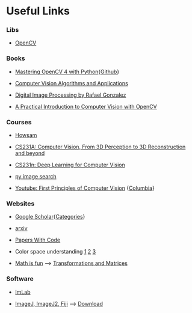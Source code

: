 # Useful Links

### Libs

- [OpenCV](https://opencv.org/)

### Books

- [Mastering OpenCV 4 with Python](https://www.amazon.com/Mastering-OpenCV-Python-practical-processing/dp/1789344913){[Github](https://github.com/PacktPublishing/Mastering-OpenCV-4-with-Python)}

- [Computer Vision Algorithms and Applications](https://link.springer.com/book/10.1007/978-3-030-34372-9)

- [Digital Image Processing by Rafael Gonzalez](https://www.amazon.com/Digital-Image-Processing-Rafael-Gonzalez/dp/0133356728)
- [A Practical Introduction to Computer Vision with OpenCV](https://www.wiley.com/en-us/A+Practical+Introduction+to+Computer+Vision+with+OpenCV-p-9781118848814)

### Courses

- [Howsam](https://howsam.org/downloads/computer-vision-opencv/)

- [CS231A: Computer Vision, From 3D Perception to 3D Reconstruction and beyond](https://cs231a.stanford.edu/)

- [CS231n: Deep Learning for Computer Vision](https://cs231n.stanford.edu/)

- [py image search](https://pyimagesearch.com/)

- [Youtube: First Principles of Computer Vision](https://www.youtube.com/@firstprinciplesofcomputerv3258) {[Columbia](https://fpcv.cs.columbia.edu/)}

### Websites

- [Google Scholar](https://scholar.google.jp/citations?view_op=top_venues&vq=eng_computervisionpatternrecognition){[Categories](https://scholar.google.jp/citations?view_op=top_venues&hl=en)}

- [arxiv](https://arxiv.org/)

- [Papers With Code](https://paperswithcode.com/)

- Color space understanding [1](https://medium.com/data-science/understand-and-visualize-color-spaces-to-improve-your-machine-learning-and-deep-learning-models-4ece80108526) [2](https://towardsdatascience.com/from-rgb-to-hsv-and-back-again/) [3](https://softscients.com/2024/07/24/color-spaces-rgb-hsv-lab-cielab/)

- [Math is fun](https://www.mathsisfun.com/) --> [Transformations and Matrices](https://www.mathsisfun.com/algebra/matrix-transform.html)

### Software

- [ImLab](https://imlab.sourceforge.net/)

- [ImageJ, ImageJ2, Fiji](https://imagej.net/) --> [Download](https://imagej.net/downloads)
